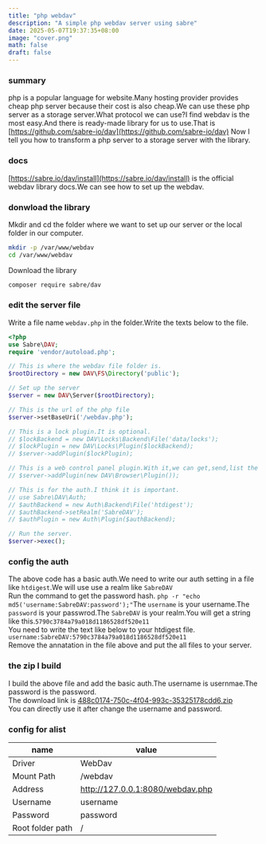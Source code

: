 ```yaml
---
title: "php webdav"
description: "A simple php webdav server using sabre"
date: 2025-05-07T19:37:35+08:00
image: "cover.png"
math: false
draft: false
---
```

### summary
php is a popular language for website.Many hosting provider provides cheap php server because their cost is also cheap.We can use these php server as a storage server.What protocol we can use?I find webdav is the most easy.And there is ready-made library for us to use.That is [https://github.com/sabre-io/dav](https://github.com/sabre-io/dav) Now I tell you how to transform a php server to a storage server with the library.
### docs
[https://sabre.io/dav/install](https://sabre.io/dav/install) is the official webdav library docs.We can see how to set up the webdav.
### donwload the library
Mkdir and cd the folder where we want to set up our server or the local folder in our computer.  
```bash
mkdir -p /var/www/webdav
cd /var/www/webdav
```
Download the library
```bash
composer require sabre/dav
```
### edit the server file
Write a file name `webdav.php` in the folder.Write the texts below to the file.
```php
<?php
use Sabre\DAV;
require 'vendor/autoload.php';

// This is where the webdav file folder is.
$rootDirectory = new DAV\FS\Directory('public');

// Set up the server
$server = new DAV\Server($rootDirectory);

// This is the url of the php file
$server->setBaseUri('/webdav.php');

// This is a lock plugin.It is optional.
// $lockBackend = new DAV\Locks\Backend\File('data/locks');
// $lockPlugin = new DAV\Locks\Plugin($lockBackend);
// $server->addPlugin($lockPlugin);

// This is a web control panel plugin.With it,we can get,send,list the files.It is optional.
// $server->addPlugin(new DAV\Browser\Plugin());

// This is for the auth.I think it is important.
// use Sabre\DAV\Auth;
// $authBackend = new Auth\Backend\File('htdigest');
// $authBackend->setRealm('SabreDAV');
// $authPlugin = new Auth\Plugin($authBackend);

// Run the server.
$server->exec();
```
### config the auth
The above code has a basic auth.We need to write our auth setting in a file like `htdigest`.We will use use a realm like `SabreDAV`  
Run the command to get the password hash. `php -r "echo md5('username:SabreDAV:password');"`The `username` is your username.The `password` is your passwrod.The `SabreDAV` is your realm.You will get a string like this.`5790c3784a79a018d1186528df520e11`  
You need to write the text like below to your htdigest file.
`username:SabreDAV:5790c3784a79a018d1186528df520e11`  
Remove the annatation in the file above and put the all files to your server.
### the zip I build
I build the above file and add the basic auth.The username is usernmae.The password is the password.  
The download link is [488c0174-750c-4f04-993c-35325178cdd6.zip](488c0174-750c-4f04-993c-35325178cdd6.zip)  
You can directly use it after change the username and password.
### config for alist
|name|value|
|-|-|
|Driver|WebDav|
|Mount Path|/webdav|
|Address|http://127.0.0.1:8080/webdav.php|
|Username|username|
|Password|password|
|Root folder path|/|